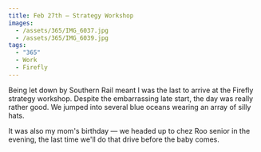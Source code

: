 ```yaml
---
title: Feb 27th — Strategy Workshop
images:
  - /assets/365/IMG_6037.jpg
  - /assets/365/IMG_6039.jpg
tags:
  - "365"
  - Work
  - Firefly
---
```

Being let down by Southern Rail meant I was the last to arrive at the Firefly strategy workshop. Despite the embarrassing late start, the day was really rather good. We jumped into several blue oceans wearing an array of silly hats. 

It was also my mom's birthday — we headed up to chez Roo senior in the evening, the last time we'll do that drive before the baby comes. 